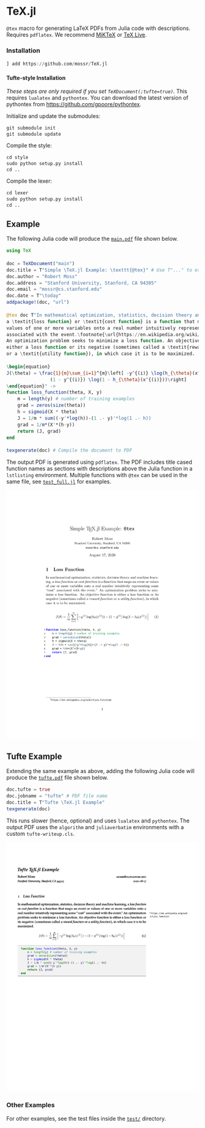 # TeX.jl
`@tex` macro for generating LaTeX PDFs from Julia code with descriptions. Requires `pdflatex`.
We recommend [MiKTeX](https://miktex.org/download) or [TeX Live](https://www.tug.org/texlive/).

### Installation
```julia
] add https://github.com/mossr/TeX.jl
```

#### Tufte-style Installation
_These steps are only required if you set `TeXDocument(;tufte=true)`._
This requires `lualatex` and `pythontex`.
You can download the latest version of pythontex from https://github.com/gpoore/pythontex.

Initialize and update the submodules:
```
git submodule init
git submodule update
```

Compile the style:
```
cd style
sudo python setup.py install
cd ..
```

Compile the lexer:
```
cd lexer
sudo python setup.py install
cd ..
```


## Example
The following Julia code will produce the [`main.pdf`](https://github.com/mossr/TeX.jl/blob/master/test/pdf/main.pdf) file shown below.

```julia
using TeX

doc = TeXDocument("main")
doc.title = T"Simple \TeX.jl Example: \texttt{@tex}" # Use T"..." to escape TeX strings
doc.author = "Robert Moss"
doc.address = "Stanford University, Stanford, CA 94305"
doc.email = "mossr@cs.stanford.edu"
doc.date = T"\today"
addpackage!(doc, "url")

@tex doc T"In mathematical optimization, statistics, decision theory and machine learning,
a \textit{loss function} or \textit{cost function} is a function that maps an event or
values of one or more variables onto a real number intuitively representing some ``cost''
associated with the event.\footnote{\url{https://en.wikipedia.org/wiki/Loss_function}}
An optimization problem seeks to minimize a loss function. An objective function is
either a loss function or its negative (sometimes called a \textit{reward function}
or a \textit{utility function}), in which case it is to be maximized.

\begin{equation}
J(\theta) = \frac{1}{m}\sum_{i=1}^{m}\left[ -y^{(i)} \log(h_{\theta}(x^{(i)})) -
                (1 - y^{(i)}) \log(1 - h_{\theta}(x^{(i)}))\right]
\end{equation}" ->
function loss_function(theta, X, y)
    m = length(y) # number of training examples
    grad = zeros(size(theta))
    h = sigmoid(X * theta)
    J = 1/m * sum((-y'*log(h))-(1 .- y)'*log(1 .- h))
    grad = 1/m*(X'*(h-y))
    return (J, grad)
end

texgenerate(doc) # Compile the document to PDF
```

The output PDF is generated using `pdflatex`.
The PDF includes title cased function names as sections with descriptions above the Julia function in a `lstlisting` environment.
Multiple functions with `@tex` can be used in the same file, see [`test_full.jl`](https://github.com/mossr/TeX.jl/blob/master/test/test_full.jl) for examples.

<kbd>
<p align="center">
  <img src="./test/main.svg">
</p>
</kbd>



## Tufte Example
Extending the same example as above, adding the following Julia code will produce the [`tufte.pdf`](https://github.com/mossr/TeX.jl/blob/master/test/pdf/tufte.pdf) file shown below.

```julia
doc.tufte = true
doc.jobname = "tufte" # PDF file name
doc.title = T"Tufte \TeX.jl Example"
texgenerate(doc)
```

This runs slower (hence, optional) and uses `lualatex` and `pythontex`.
The output PDF uses the `algorithm` and `juliaverbatim` environments with a custom `tufte-writeup.cls`.

<kbd>
<p align="center">
  <img src="./test/tufte.svg">
</p>
</kbd>

### Other Examples
For other examples, see the test files inside the [`test/`](https://github.com/mossr/TeX.jl/blob/master/test/) directory.
